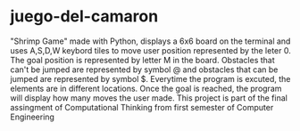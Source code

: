 # juego-del-camaron
"Shrimp Game" made with Python,  displays a 6x6 board on the terminal and uses A,S,D,W keybord tiles to move user position represented by the leter 0. The goal position is represented by letter M in the board. 
Obstacles that can't be jumped are represented by symbol @ and obstacles that can be jumped are represented by symbol $. 
Everytime the program is excuted, the elements are in different locations. Once the goal is reached, the program will display how many moves the user made. 
This project is part of the final assingment of Computational Thinking from first semester of Computer Engineering
